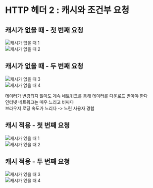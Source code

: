 # HTTP 헤더 2 : 캐시와 조건부 요청  

## 캐시가 없을 때 - 첫 번째 요청  
![캐시가 없을 때 1](https://github.com/euichanhwang/CS_study/blob/main/img/8.http-header2.pdf-3.jpg)  
![캐시가 없을 때 2](https://github.com/euichanhwang/CS_study/blob/main/img/8.http-header2.pdf-4.jpg)  
## 캐시가 없을 때 - 두 번째 요청
![캐시가 없을 때 3](https://github.com/euichanhwang/CS_study/blob/main/img/8.http-header2.pdf-5.jpg)  
![캐시가 없을 때 4](https://github.com/euichanhwang/CS_study/blob/main/img/8.http-header2.pdf-6.jpg)  

데이터가 변경되지 않아도 계속 네트워크를 통해 데이터를 다운로드 받아야 한다  
인터넷 네트워크는 매우 느리고 비싸다  
브라우저 로딩 속도가 느리다 -> 느린 사용자 경험  

## 캐시 적용 - 첫 번째 요청
![캐시가 있을 때 1](https://github.com/euichanhwang/CS_study/blob/main/img/8.http-header2.pdf-8.jpg)  
![캐시가 있을 때 2](https://github.com/euichanhwang/CS_study/blob/main/img/8.http-header2.pdf-9.jpg)  
## 캐시 적용 - 두 번째 요청  
![캐시가 있을 때 3](https://github.com/euichanhwang/CS_study/blob/main/img/8.http-header2.pdf-10.jpg)  
![캐시가 있을 때 4](https://github.com/euichanhwang/CS_study/blob/main/img/8.http-header2.pdf-11.jpg)    
